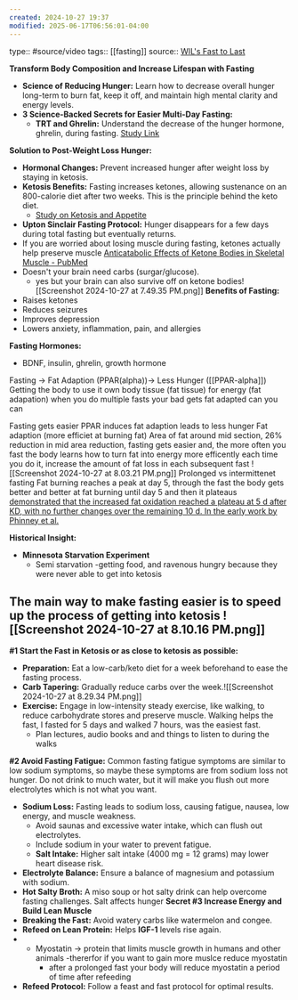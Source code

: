```yaml
---
created: 2024-10-27 19:37
modified: 2025-06-17T06:56:01-04:00
---
```

type:: #source/video
tags:: [[fasting]]
source:: [WIL's Fast to Last](https://www.skool.com/joseph-e-what-ive-learned-3051/about)

**Transform Body Composition and Increase Lifespan with Fasting**

- **Science of Reducing Hunger:** Learn how to decrease overall hunger long-term to burn fat, keep it off, and maintain high mental clarity and energy levels.
- **3 Science-Backed Secrets for Easier Multi-Day Fasting:**
  - **TRT and Ghrelin:** Understand the decrease of the hunger hormone, ghrelin, during fasting. [Study Link](https://pubmed.ncbi.nlm.nih.gov/15522942/)

**Solution to Post-Weight Loss Hunger:**

- **Hormonal Changes:** Prevent increased hunger after weight loss by staying in ketosis.
- **Ketosis Benefits:** Fasting increases ketones, allowing sustenance on an 800-calorie diet after two weeks. This is the principle behind the keto diet.
  - [Study on Ketosis and Appetite](https://pubmed.ncbi.nlm.nih.gov/23632752/)
- **Upton Sinclair Fasting Protocol:** Hunger disappears for a few days during total fasting but eventually returns.
- If you are worried about losing muscle during fasting, ketones actually help preserve muscle
[Anticatabolic Effects of Ketone Bodies in Skeletal Muscle - PubMed](https://pubmed.ncbi.nlm.nih.gov/30712977/)
- Doesn't your brain need carbs (surgar/glucose).
	- yes but your brain can also survive off on ketone bodies![[Screenshot 2024-10-27 at 7.49.35 PM.png]]
**Benefits of Fasting:**
- Raises ketones
- Reduces seizures
- Improves depression
- Lowers anxiety, inflammation, pain, and allergies


**Fasting Hormones:**
- BDNF, insulin, ghrelin, growth hormone


Fasting -> Fat Adaption (PPAR(alpha))-> Less Hunger ([[PPAR-alpha]])
Getting the body to use it own body tissue (fat tissue) for energy (fat adapation)
	when you do multiple fasts your bad gets fat adapted can you can

Fasting gets easier
PPAR induces fat adaption leads to less hunger
Fat adaption (more efficiet at burning fat)
Area of fat around mid section, 26% reduction in mid area reduction, fasting gets easier and, the more often you fast the body learns how to turn fat into energy more efficently each time you do it, increase the amount of fat loss in each subsequent fast ![[Screenshot 2024-10-27 at 8.03.21 PM.png]]
Prolonged vs intermittenet fasting
Fat burning reaches a peak at day 5, through the fast the body gets better and better at fat burning until day 5 and then it plateaus
[demonstrated that the increased fat oxidation reached a plateau at 5 d after KD, with no further changes over the remaining 10 d. In the early work by Phinney et al.](https://www.sciencedirect.com/science/article/pii/S0002916522012217#bib18)

**Historical Insight:**
- **Minnesota Starvation Experiment**
	- Semi starvation -getting food, and ravenous hungry because they were never able to get into ketosis

The main way to make fasting easier is to speed up the process of getting into ketosis
![[Screenshot 2024-10-27 at 8.10.16 PM.png]]
---

**#1 Start the Fast in Ketosis or as close to ketosis as possible:**
- **Preparation:** Eat a low-carb/keto diet for a week beforehand to ease the fasting process.
- **Carb Tapering:** Gradually reduce carbs over the week.![[Screenshot 2024-10-27 at 8.29.34 PM.png]]
- **Exercise:** Engage in low-intensity steady exercise, like walking, to reduce carbohydrate stores and preserve muscle. Walking helps the fast, I fasted for 5 days and walked 7 hours, was the easiest fast.
	- Plan lectures, audio books and and things to listen to during the walks

**#2 Avoid Fasting Fatigue:**
Common fasting fatigue symptoms are similar to low sodium symptoms, so maybe these symptoms are from sodium loss not hunger. Do not drink to much water, but it will make you flush out more electrolytes which is not what you want.
- **Sodium Loss:** Fasting leads to sodium loss, causing fatigue, nausea, low energy, and muscle weakness.
  - Avoid saunas and excessive water intake, which can flush out electrolytes.
  - Include sodium in your water to prevent fatigue.
  - **Salt Intake:** Higher salt intake (4000 mg = 12 grams) may lower heart disease risk.
- **Electrolyte Balance:** Ensure a balance of magnesium and potassium with sodium.
- **Hot Salty Broth:** A miso soup or hot salty drink can help overcome fasting challenges.
Salt affects hunger
**Secret #3  Increase Energy and Build Lean Muscle**
- **Breaking the Fast:** Avoid watery carbs like watermelon and congee.
- **Refeed on Lean Protein:** Helps **IGF-1** levels rise again.
- - Myostatin -> protein that limits muscle growth in humans and other animals
	-thererfor if you want to gain more muslce reduce myostatin
	- after a prolonged fast your body will reduce myostatin a period of time after refeeding
- **Refeed Protocol:** Follow a feast and fast protocol for optimal results.
